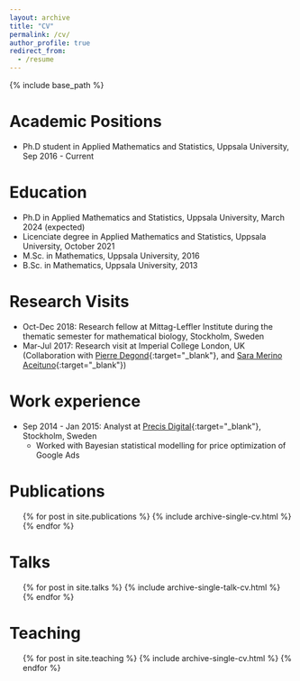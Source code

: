 ```yaml
---
layout: archive
title: "CV"
permalink: /cv/
author_profile: true
redirect_from:
  - /resume
---
```


{% include base_path %}

Academic Positions
======
* Ph.D student in Applied Mathematics and Statistics, Uppsala University, Sep 2016 - Current

Education
======
* Ph.D in Applied Mathematics and Statistics, Uppsala University, March 2024 (expected)
* Licenciate degree in Applied Mathematics and Statistics, Uppsala University, October 2021
* M.Sc. in Mathematics, Uppsala University, 2016
* B.Sc. in Mathematics, Uppsala University, 2013

Research Visits
======
* Oct-Dec 2018: Research fellow at Mittag-Leffler Institute during the thematic semester for mathematical biology, Stockholm, Sweden
* Mar-Jul 2017: Research visit at Imperial College London, UK (Collaboration with [Pierre Degond](https://sites.google.com/site/degond/Home){:target="_blank"}, and [Sara Merino Aceituno](https://sites.google.com/view/saramerinoaceituno){:target="_blank"})

Work experience
======
* Sep 2014 - Jan 2015: Analyst at [Precis Digital](https://www.precisdigital.com/){:target="_blank"}, Stockholm, Sweden
  * Worked with Bayesian statistical modelling for price optimization of Google Ads
  
Publications
======
  <ul>{% for post in site.publications %}
    {% include archive-single-cv.html %}
  {% endfor %}</ul>
  
Talks
======
  <ul>{% for post in site.talks %}
    {% include archive-single-talk-cv.html %}
  {% endfor %}</ul>
  
Teaching
======
  <ul>{% for post in site.teaching %}
    {% include archive-single-cv.html %}
  {% endfor %}</ul>
  

